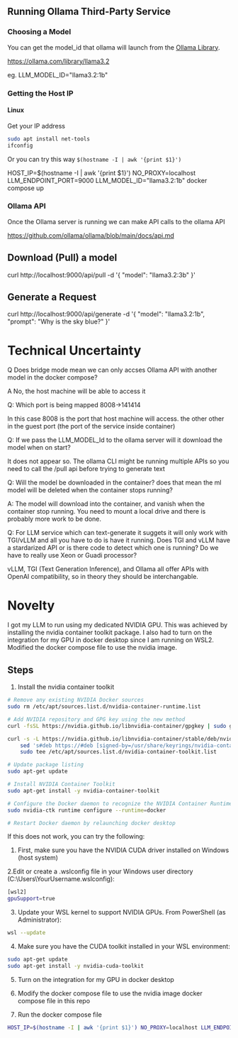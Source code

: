 ## Running Ollama Third-Party Service

### Choosing a Model

You can get the model_id that ollama will launch from the [Ollama Library](https://ollama.com/library).

https://ollama.com/library/llama3.2

eg. LLM_MODEL_ID="llama3.2:1b"

### Getting the Host IP

#### Linux

Get your IP address
```sh
sudo apt install net-tools
ifconfig
```

Or you can try this way `$(hostname -I | awk '{print $1}')`

HOST_IP=$(hostname -I | awk '{print $1}') NO_PROXY=localhost LLM_ENDPOINT_PORT=9000 LLM_MODEL_ID="llama3.2:1b" docker compose up


### Ollama API

Once the Ollama server is running we can make API calls to the ollama API

https://github.com/ollama/ollama/blob/main/docs/api.md


## Download (Pull) a model

curl http://localhost:9000/api/pull -d '{
  "model": "llama3.2:3b"
}'

## Generate a Request

curl http://localhost:9000/api/generate -d '{
  "model": "llama3.2:1b",
  "prompt": "Why is the sky blue?"
}'

# Technical Uncertainty

Q Does bridge mode mean we can only accses Ollama API with another model in the docker compose?

A No, the host machine will be able to access it

Q: Which port is being mapped 8008->141414

In this case 8008 is the port that host machine will access. the other other in the guest port (the port of the service inside container)

Q: If we pass the LLM_MODEL_Id to the ollama server will it download the model when on start?

It does not appear so. The ollama CLI might be running multiple APIs so you need to call the /pull api before trying to generate text

Q: Will the model be downloaded in the container? does that mean the ml model will be deleted when the container stops running?

A: The model will download into the container, and vanish when the container stop running. You need to mount a local drive and there is probably more work to be done.

Q: For LLM service which can text-generate it suggets it will only work with TGI/vLLM and all you have to do is have it running. Does TGI and vLLM have a stardarized API or is there code to detect which one is running? Do we have to really use Xeon or Guadi processor?

vLLM, TGI (Text Generation Inference), and Ollama all offer APIs with OpenAI compatibility, so in theory they should be interchangable.

# Novelty
I got my LLM to run using my dedicated NVIDIA GPU.
This was achieved by installing the nvidia container toolkit package. I also had to turn on the integration for my GPU in docker desktop since I am running on WSL2. Modified the docker compose file to use the nvidia image.

## Steps

1. Install the nvidia container toolkit
```sh
# Remove any existing NVIDIA Docker sources
sudo rm /etc/apt/sources.list.d/nvidia-container-runtime.list

# Add NVIDIA repository and GPG key using the new method
curl -fsSL https://nvidia.github.io/libnvidia-container/gpgkey | sudo gpg --dearmor -o /usr/share/keyrings/nvidia-container-toolkit-keyring.gpg

curl -s -L https://nvidia.github.io/libnvidia-container/stable/deb/nvidia-container-toolkit.list | \
    sed 's#deb https://#deb [signed-by=/usr/share/keyrings/nvidia-container-toolkit-keyring.gpg] https://#g' | \
    sudo tee /etc/apt/sources.list.d/nvidia-container-toolkit.list

# Update package listing
sudo apt-get update

# Install NVIDIA Container Toolkit
sudo apt-get install -y nvidia-container-toolkit

# Configure the Docker daemon to recognize the NVIDIA Container Runtime
sudo nvidia-ctk runtime configure --runtime=docker

# Restart Docker daemon by relaunching docker desktop
```

If this does not work, you can try the following:
1. First, make sure you have the NVIDIA CUDA driver installed on Windows (host system)

2.Edit or create a .wslconfig file in your Windows user directory (C:\Users\YourUsername\.wslconfig):
```sh
[wsl2]
gpuSupport=true
```

3. Update your WSL kernel to support NVIDIA GPUs. From PowerShell (as Administrator):
```sh
wsl --update
```

4. Make sure you have the CUDA toolkit installed in your WSL environment:
```sh
sudo apt-get update
sudo apt-get install -y nvidia-cuda-toolkit
```

5. Turn on the integration for my GPU in docker desktop

6. Modify the docker compose file to use the nvidia image
  docker compose file in this repo

7. Run the docker compose file
```sh
HOST_IP=$(hostname -I | awk '{print $1}') NO_PROXY=localhost LLM_ENDPOINT_PORT=9000 LLM_MODEL_ID="llama3.2:1b" docker compose up
```
